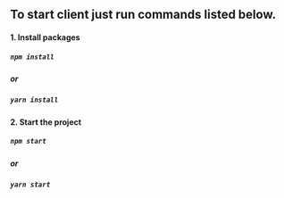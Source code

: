 ## To start client just run commands listed below.

#### 1. Install packages

##### `npm install`

##### or

##### `yarn install`

#### 2. Start the project

##### `npm start`

##### or

##### `yarn start`
